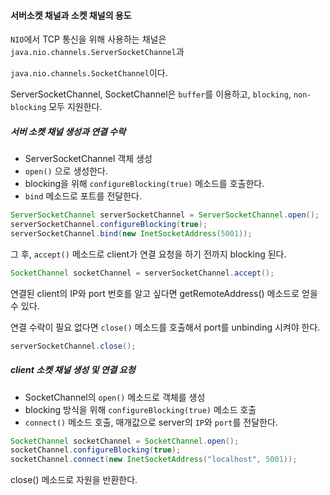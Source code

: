 #### 서버소켓 채널과 소켓 채널의 용도

`NIO`에서 TCP 통신을 위해 사용하는 채널은 `java.nio.channels.ServerSocketChannel`과

`java.nio.channels.SocketChannel`이다.

ServerSocketChannel, SocketChannel은 `buffer`를 이용하고, `blocking`, `non-blocking` 모두 지원한다.

##### 서버 소켓 채널 생성과 연결 수락

- ServerSocketChannel 객체 생성
- `open()` 으로 생성한다.
- blocking을 위해 `configureBlocking(true)` 메소드를 호출한다.
- `bind` 메소드로 포트를 전달한다.

```java
ServerSocketChannel serverSocketChannel = ServerSocketChannel.open();
serverSocketChannel.configureBlocking(true);
serverSocketChannel.bind(new InetSocketAddress(5001));
```

그 후, `accept()` 메소드로 client가 연결 요청을 하기 전까지 blocking 된다.

```java
SocketChannel socketChannel = serverSocketChannel.accept();
```

연결된 client의 IP와 port 번호를 알고 싶다면 getRemoteAddress() 메소드로 얻을 수 있다.

연결 수락이 필요 없다면 `close()` 메소드를 호출해서 port를 unbinding 시켜야 한다.

```java
serverSocketChannel.close();
```

##### client 소켓 채널 생성 및 연결 요청

- SocketChannel의 `open()` 메소드로 객체를 생성
- blocking 방식을 위해 `configureBlocking(true)` 메소드 호출
- `connect()` 메소드 호출, 매개값으로 server의 `IP`와 `port`를 전달한다.

```java
SocketChannel socketChannel = SocketChannel.open();
socketChannel.configureBlocking(true);
socketChannel.connect(new InetSocketAddress("localhost", 5001));
```

close() 메소드로 자원을 반환한다.